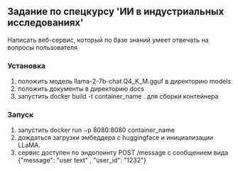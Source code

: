 ## Задание по спецкурсу 'ИИ в индустриальных исследованиях'

Написать веб-сервис, который по базе знаний умеет отвечать на вопросы пользователя

### Установка
1. положить модель llama-2-7b-chat.Q4_K_M.gguf в директорию models
2. положить документы в директорию docs
3. запустить docker build -t container_name . для сборки контейнера

### Запуск
1. запустить docker run −p 8080:8080 container_name
2. дождаться загрузки эмбеддера с huggingface и инициализации LLaMA.
3. сервис доступен по эндопоинту POST /message с сообщением вида {"message": "user text" , "user_id": "1232"} 
